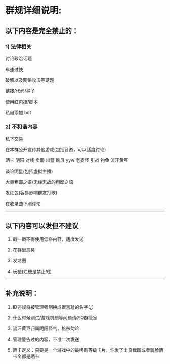 # 群规详细说明:

## 以下内容是完全禁止的：

### 1) 法律相关

讨论政治话题

车速过快

破解以及网络攻击等话题

链接/代码/种子

使用红包挂/脚本

私自添加 bot

### 2) 不和谐内容

私下交易

在本群公开宣传其他游戏(包括音游，可以适度讨论)

晒卡 阴阳 对线 卖弱 出警 刷屏 yyw 老婆怪 引战 钓鱼 流汗黄豆

谈论明星(包括虚拟主播)

大量粗鄙之语/无缘无故的粗鄙之语

发红包(容易影响群友打歌)

在收录曲下刷评论

---

## 以下内容可以发但不建议

1. 戳一戳不得使用低俗内容，适度发送

2. 在群里恶臭

3. 发龙图

4. 玩梗(烂梗是禁止的)

---

## 补充说明：

1. ID违规将被管理强制换成很羞耻的名字(¿)

2. 什么时候测试/游戏机制等问题请@Q群管家

3. 流汗黄豆归属阴阳怪气，格杀勿论

4. 管理警告过的内容，不准二次发送
5. 晒卡定义：只要是一个游戏中的最稀有等级卡片，你发了出货截图或者骑脸晒卡全都是晒卡
